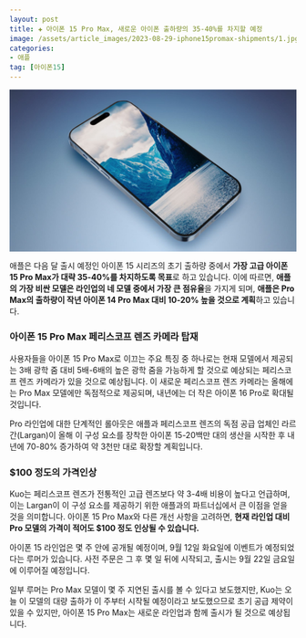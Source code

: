 ```yaml
---
layout: post  
title: ✚ 아이폰 15 Pro Max, 새로운 아이폰 출하량의 35-40%를 차지할 예정
image: /assets/article_images/2023-08-29-iphone15promax-shipments/1.jpg
categories:
- 애플
tag: [아이폰15]
---
```


<div class="markdown-image">
<img src="/assets/article_images/2023-08-29-iphone15promax-shipments/1.jpg" alt="" align="middle"/> </div>

애플은 다음 달 출시 예정인 아이폰 15 시리즈의 초기 출하량 중에서 **가장 고급 아이폰 15 Pro Max가 대략 35-40%를 차지하도록 목표**로 하고 있습니다. 이에 따르면, **애플의 가장 비싼 모델은 라인업의 네 모델 중에서 가장 큰 점유율**을 가지게 되며, **애플은 Pro Max의 출하량이 작년 아이폰 14 Pro Max 대비 10-20% 높을 것으로 계획**하고 있습니다.

### 아이폰 15 Pro Max 페리스코프 렌즈 카메라 탑재
사용자들을 아이폰 15 Pro Max로 이끄는 주요 특징 중 하나로는 현재 모델에서 제공되는 3배 광학 줌 대비 5배-6배의 높은 광학 줌을 가능하게 할 것으로 예상되는 페리스코프 렌즈 카메라가 있을 것으로 예상됩니다. 이 새로운 페리스코프 렌즈 카메라는 올해에는 Pro Max 모델에만 독점적으로 제공되며, 내년에는 더 작은 아이폰 16 Pro로 확대될 것입니다.

Pro 라인업에 대한 단계적인 롤아웃은 애플과 페리스코프 렌즈의 독점 공급 업체인 라르간(Largan)이 올해 이 구성 요소를 장착한 아이폰 15-20백만 대의 생산을 시작한 후 내년에 70-80% 증가하여 약 3천만 대로 확장할 계획입니다.

### $100 정도의 가격인상
Kuo는 페리스코프 렌즈가 전통적인 고급 렌즈보다 약 3-4배 비용이 높다고 언급하며, 이는 Largan이 이 구성 요소를 제공하기 위한 애플과의 파트너십에서 큰 이점을 얻을 것을 의미합니다. 아이폰 15 Pro Max와 다른 개선 사항을 고려하면, **현재 라인업 대비 Pro 모델의 가격이 적어도 $100 정도 인상될 수 있습니다.**

아이폰 15 라인업은 몇 주 안에 공개될 예정이며, 9월 12일 화요일에 이벤트가 예정되었다는 루머가 있습니다. 사전 주문은 그 후 몇 일 뒤에 시작되고, 출시는 9월 22일 금요일에 이루어질 예정입니다.

일부 루머는 Pro Max 모델이 몇 주 지연된 출시를 볼 수 있다고 보도했지만, Kuo는 오늘 이 모델의 대량 출하가 이 주부터 시작될 예정이라고 보도했으므로 초기 공급 제약이 있을 수 있지만, 아이폰 15 Pro Max는 새로운 라인업과 함께 출시가 될 것으로 예상됩니다.